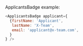 
ApplicantsBadge example:

```js
<ApplicantsBadge applicant={
  {firstName: 'Applicant',
   lastName: 'X-Team',
   email: 'applicant@x-team.com',
  }
} />
```
